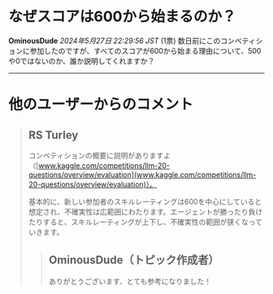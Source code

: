 # なぜスコアは600から始まるのか？
**OminousDude** *2024年5月27日 22:29:56 JST* (1票)
数日前にこのコンペティションに参加したのですが、すべてのスコアが600から始まる理由について、500や0ではないのか、誰か説明してくれますか？

---
# 他のユーザーからのコメント
> ## RS Turley
> 
> コンペティションの概要に説明がありますよ（[www.kaggle.com/competitions/llm-20-questions/overview/evaluation](www.kaggle.com/competitions/llm-20-questions/overview/evaluation)）。
> 
> 基本的に、新しい参加者のスキルレーティングは600を中心にしていると想定され、不確実性は広範囲にわたります。エージェントが勝ったり負けたりすると、スキルレーティングが上下し、不確実性の範囲が狭くなっていきます。
> 
> > ## OminousDude（トピック作成者）
> > 
> > ありがとうございます、とても参考になりました！
> 
> > 
> > 
